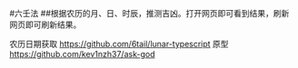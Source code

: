 #六壬法
##根据农历的月、日、时辰，推测吉凶。打开网页即可看到结果，刷新网页即可刷新结果。

农历日期获取 https://github.com/6tail/lunar-typescript
原型 https://github.com/kev1nzh37/ask-god
